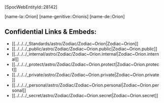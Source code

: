 ﻿---
confidential: public
isDeleted: false
isReadOnly: false
tags:
- astro/Zodiac
type: Zodiac
---

[SpocWebEntityId::28142]



[name-la::Orion]
[name-genitive::Orionis]
[name-de::Orion]


## Confidential Links & Embeds: 
- [[../../../_Standards/astro/Zodiac/Zodiac~Orion|Zodiac~Orion]] 
- [[../../../_public/astro/Zodiac/Zodiac~Orion.public|Zodiac~Orion.public]] 
- [[../../../_internal/astro/Zodiac/Zodiac~Orion.internal|Zodiac~Orion.internal]] 
- [[../../../_protect/astro/Zodiac/Zodiac~Orion.protect|Zodiac~Orion.protect]] 
- [[../../../_private/astro/Zodiac/Zodiac~Orion.private|Zodiac~Orion.private]] 
- [[../../../_personal/astro/Zodiac/Zodiac~Orion.personal|Zodiac~Orion.personal]] 
- [[../../../_secret/astro/Zodiac/Zodiac~Orion.secret|Zodiac~Orion.secret]] 
